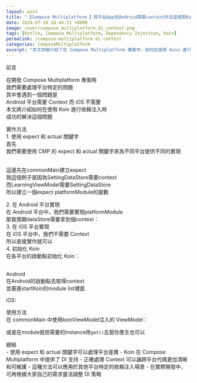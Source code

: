 ```yaml
---
layout: post
title: "【Compose Multiplatform 】跨平台App但Android需要context作法並搭配Koin"
date: 2024-07-10 16:44:11 +0800
image: cover/compose_multiplatform_di_context.png
tags: [Kotlin, Compose Multiplatform, Dependency Injection, Koin]
permalink: /compose-multiplatform-di-context
categories: ComposeMultiplatform
excerpt: "本文詳細介紹了在 Compose Multiplatform 專案中，如何在使用 Koin 進行依賴注入時處理 Android 平台特有的 Context 問題，並提供了實際的代碼實現。"
---
```


<div class="c-border-main-title-2">前言</div>

在開發 Compose Multiplatform 專案時<br>
我們需要處理平台特定的問題<br>
其中會遇到一個問題是<br>
Android 平台需要 Context 而 iOS 不需要<br>
本文將介紹如何在使用 Koin 進行依賴注入時<br>
成功的解決這個問題<br>

<div class="c-border-main-title-2">實作方法</div>
<div class="c-border-content-title-1">1. 使用 expect 和 actual 關鍵字</div>
首先<br>
我們需要使用 CMP 的 expect 和 actual 關鍵字來為不同平台提供不同的實現<br><br>

這邊先在commonMain建立expect<br>
我這個例子是因為SettingDataStore需要context<br>
而LearningViewModel需要SettingDataStore<br>
所以建立一個expect platformModule的變數<br>
<script src="https://gist.github.com/KuanChunChen/3b4f485ab4125137e709bdbb1beb9aa3.js"></script>

<div class="c-border-content-title-1">2. 在 Android 平台實現</div>
在 Android 平台中，我們需要實現platformModule <br>
那我預期dataStore需要拿到個context：<br>
<script src="https://gist.github.com/KuanChunChen/683e5aae4fed38732e316cb0a94cde94.js"></script>

<div class="c-border-content-title-1">3. 在 iOS 平台實現</div>
在 iOS 平台中，我們不需要 Context<br>
所以直接實作就可以<br>
<script src="https://gist.github.com/KuanChunChen/912bd0f442f650156791481b1cf7e4c3.js"></script>

<div class="c-border-content-title-1">4. 初始化 Koin</div>
在各平台的啟動點初始化 Koin：<br><br>

Android<br>
在Android的啟動點去取得context<br>
並塞進startKoin的module list裡面<br>
<script src="https://gist.github.com/KuanChunChen/34ee8c8baf10fe2ab0a34a0d3815994a.js"></script>

iOS:<br>
<script src="https://gist.github.com/KuanChunChen/425c93b104dcc5cc35373a83174dfe1d.js"></script>

<div class="c-border-main-title-2">使用方法</div>
在 commonMain 中使用koinViewModel注入的 ViewModel：<br>
<script src="https://gist.github.com/KuanChunChen/0d756e78444510d20f26fec3a8829358.js"></script>

或是在module就把需要的instance用`get()`去幫你產生也可以
<script src="https://gist.github.com/KuanChunChen/3b4f485ab4125137e709bdbb1beb9aa3.js"></script>

<div class="c-border-main-title-2">總結</div>
- 使用 expect 和 actual 關鍵字可以處理平台差異
- Koin 在 Compose Multiplatform 中提供了 DI 支持
- 正確處理 Context 可以讓跨平台代碼更加清晰和可維護
- 這種方法可以應用於其他平台特定的依賴注入場景
- 在實際開發中，可再根據大家自己的需求靈活調整 DI 策略